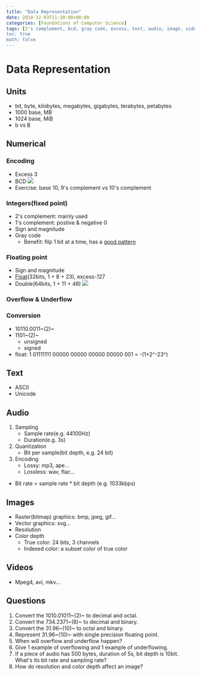 ```yaml
---
title: "Data Representation"
date: 2018-12-03T11:30:00+08:00
categories: [Foundations of Computer Science]
tags: [2's complement, bcd, gray code, excess, text, audio, image, video]
toc: true
math: false
---
```


# Data Representation

## Units
- bit, byte, kilobytes, megabytes, gigabytes, terabytes, petabytes
- 1000 base, MB
- 1024 base, MiB
- b vs B

## Numerical

### Encoding
- Excess 3
- BCD
![](https://qph.fs.quoracdn.net/main-qimg-f6778dabbaff0f1dd82925cea591e3ac.webp)
- Exercise: base 10, 9's complement vs 10's complement

### Integers(fixed point)
- 2's complement: mainly used
- 1's complement: postive & negative 0
- Sign and magnitude
- Gray code
    - Benefit: filp 1 bit at a time, has a [good pattern](https://en.wikipedia.org/wiki/Gray_code)

### Floating point
- Sign and magnitude
- [Float](https://en.wikipedia.org/wiki/Single-precision_floating-point_format)(32bits, 1 + 8 + 23), excess-127
- Double(64bits, 1 + 11 + 48)
![](https://i.imgur.com/lGJG12B.png)

### Overflow & Underflow

### Conversion
- 10110.0011~(2)~
- 1101~(2)~
    - unsigned
    - signed
- float: 1 01111111 00000 00000 00000 00000 001 = -(1+2^-23^)

## Text

- ASCII
- Unicode

## Audio

1. Sampling
    - Sample rate(e.g. 44100Hz)
    - Duration(e.g. 3s)
3. Quantization
    - Bit per sample(bit depth, e.g. 24 bit)
4. Encoding
    - Lossy: mp3, ape...
    - Lossless: wav, flac...

- Bit rate = sample rate * bit depth (e.g. 1033kbps)

## Images

- Raster(bitmap) graphics: bmp, jpeg, gif...
- Vector graphics: svg...
- Resolution
- Color depth
    - True color: 24 bits, 3 channels
    - Indexed color: a subset color of true color

## Videos

- Mpeg4, avi, mkv...

## Questions
1. Convert the 1010.01011~(2)~ to decimal and octal.
2. Convert the 734.2371~(8)~ to decimal and binary.
3. Convert the 31.96~(10)~ to octal and binary.
4. Represent 31.96~(10)~ with single precision floating point.
5. When will overflow and underflow happen?
6. Give 1 example of overflowing and 1 example of underflowing.
7. If a piece of audio has 500 bytes, duration of 5s, bit depth is 10bit. What's its bit rate and sampling rate?
8. How do resolution and color depth affect an image?

